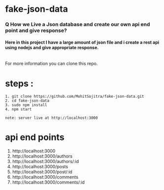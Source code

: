 # fake-json-data


### Q How we Live a Json database and create our own api end point and give response?
    



#### Here in this project I have a large amount of json file and i create a rest api using nodejs and give appropriate response.

<br/>
For more information you can clone this repo.


# steps :
    1. git clone https://github.com/MohitSojitra/fake-json-data.git
    2. cd fake-json-data
    3. sudo npm install 
    4. npm start
    
    note: server live at http://localhost:3000
    
    
# api end points 
   
   1. http://localhost:3000
   2. http://localhost:3000/authors
   3. http://localhost:3000/authors/:id
   4. http://localhost:3000/posts
   5. http://localhost:3000/post/:id
   6. http://localhost:3000/comments
   7. http://localhost:3000/comments/:id
   
   
